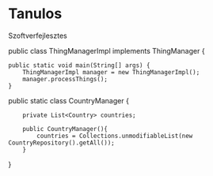 # Tanulos
Szoftverfejlesztes

public class ThingManagerImpl implements ThingManager {

    public static void main(String[] args) {
        ThingManagerImpl manager = new ThingManagerImpl();
        manager.processThings();
    }

public static class CountryManager {

        private List<Country> countries;
        
        public CountryManager(){
            countries = Collections.unmodifiableList(new CountryRepository().getAll());
        }
}

